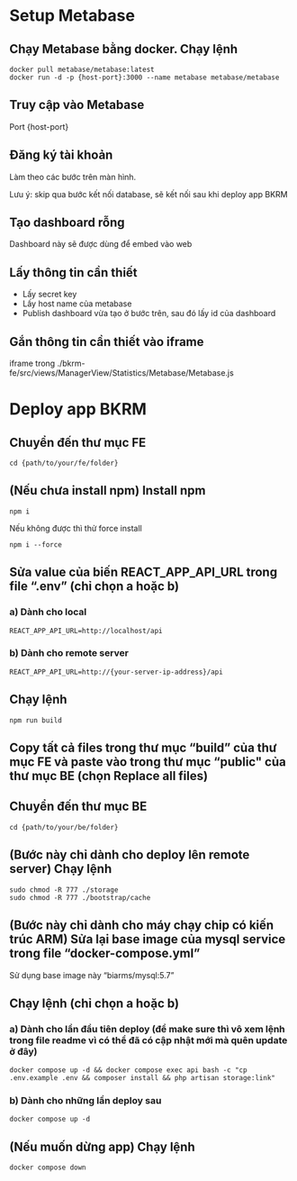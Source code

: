 # Setup Metabase

## Chạy Metabase bằng docker. Chạy lệnh

```
docker pull metabase/metabase:latest
docker run -d -p {host-port}:3000 --name metabase metabase/metabase
```

## Truy cập vào Metabase

Port {host-port}

## Đăng ký tài khoản

Làm theo các bước trên màn hình.

Lưu ý: skip qua bước kết nối database, sẽ kết nối sau khi deploy app BKRM

## Tạo dashboard rỗng

Dashboard này sẽ được dùng để embed vào web

## Lấy thông tin cần thiết

- Lấy secret key
- Lấy host name của metabase
- Publish dashboard vừa tạo ở bước trên, sau đó lấy id của dashboard

## Gắn thông tin cần thiết vào iframe

iframe trong ./bkrm-fe/src/views/ManagerView/Statistics/Metabase/Metabase.js

# Deploy app BKRM

## Chuyển đến thư mục FE

```
cd {path/to/your/fe/folder}
```

## (Nếu chưa install npm) Install npm

```
npm i
```

Nếu không được thì thử force install

```
npm i --force
```

## Sửa value của biến REACT_APP_API_URL trong file “.env” (chỉ chọn a hoặc b)

### a) Dành cho local

```
REACT_APP_API_URL=http://localhost/api
```

### b) Dành cho remote server

```
REACT_APP_API_URL=http://{your-server-ip-address}/api
```

## Chạy lệnh

```
npm run build
```

## Copy tất cả files trong thư mục “build” của thư mục FE và paste vào trong thư mục “public" của thư mục BE (chọn Replace all files)

## Chuyển đến thư mục BE

```
cd {path/to/your/be/folder}
```

## (Bước này chỉ dành cho deploy lên remote server) Chạy lệnh

```
sudo chmod -R 777 ./storage
sudo chmod -R 777 ./bootstrap/cache
```

## (Bước này chỉ dành cho máy chạy chip có kiến trúc ARM) Sửa lại base image của mysql service trong file “docker-compose.yml”

Sử dụng base image này “biarms/mysql:5.7”

## Chạy lệnh (chỉ chọn a hoặc b)

### a) Dành cho lần đầu tiên deploy (để make sure thì vô xem lệnh trong file readme vì có thể đã có cập nhật mới mà quên update ở đây)

```
docker compose up -d && docker compose exec api bash -c "cp .env.example .env && composer install && php artisan storage:link"
```

### b) Dành cho những lần deploy sau

```
docker compose up -d
```

## (Nếu muốn dừng app) Chạy lệnh

```
docker compose down
```




